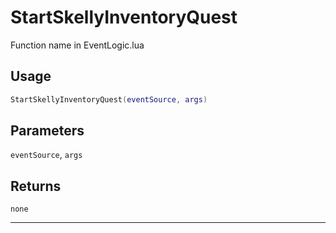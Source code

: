 # StartSkellyInventoryQuest
Function name in EventLogic.lua
## Usage
```lua
StartSkellyInventoryQuest(eventSource, args)
```
## Parameters
`eventSource`, `args`
## Returns
`none`

---